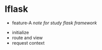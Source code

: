 # lflask
- feature-A
*note for study flask framework*
+ initialize
+ route and view
+ request context

